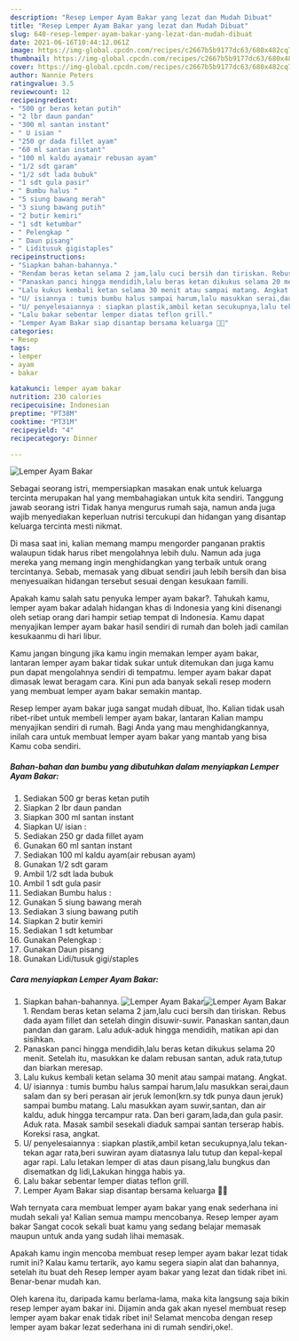 ```yaml
---
description: "Resep Lemper Ayam Bakar yang lezat dan Mudah Dibuat"
title: "Resep Lemper Ayam Bakar yang lezat dan Mudah Dibuat"
slug: 640-resep-lemper-ayam-bakar-yang-lezat-dan-mudah-dibuat
date: 2021-06-16T10:44:12.061Z
image: https://img-global.cpcdn.com/recipes/c2667b5b9177dc63/680x482cq70/lemper-ayam-bakar-foto-resep-utama.jpg
thumbnail: https://img-global.cpcdn.com/recipes/c2667b5b9177dc63/680x482cq70/lemper-ayam-bakar-foto-resep-utama.jpg
cover: https://img-global.cpcdn.com/recipes/c2667b5b9177dc63/680x482cq70/lemper-ayam-bakar-foto-resep-utama.jpg
author: Nannie Peters
ratingvalue: 3.5
reviewcount: 12
recipeingredient:
- "500 gr beras ketan putih"
- "2 lbr daun pandan"
- "300 ml santan instant"
- " U isian "
- "250 gr dada fillet ayam"
- "60 ml santan instant"
- "100 ml kaldu ayamair rebusan ayam"
- "1/2 sdt garam"
- "1/2 sdt lada bubuk"
- "1 sdt gula pasir"
- " Bumbu halus "
- "5 siung bawang merah"
- "3 siung bawang putih"
- "2 butir kemiri"
- "1 sdt ketumbar"
- " Pelengkap "
- " Daun pisang"
- " Liditusuk gigistaples"
recipeinstructions:
- "Siapkan bahan-bahannya."
- "Rendam beras ketan selama 2 jam,lalu cuci bersih dan tiriskan. Rebus dada ayam fillet dan setelah dingin disuwir-suwir. Panaskan santan,daun pandan dan garam. Lalu aduk-aduk hingga mendidih, matikan api dan sisihkan."
- "Panaskan panci hingga mendidih,lalu beras ketan dikukus selama 20 menit. Setelah itu, masukkan ke dalam rebusan santan, aduk rata,tutup dan biarkan meresap."
- "Lalu kukus kembali ketan selama 30 menit atau sampai matang. Angkat."
- "U/ isiannya : tumis bumbu halus sampai harum,lalu masukkan serai,daun salam dan sy beri perasan air jeruk lemon(krn.sy tdk punya daun jeruk) sampai bumbu matang. Lalu masukkan ayam suwir,santan, dan air kaldu, aduk hingga tercampur rata. Dan beri garam,lada,dan gula pasir. Aduk rata. Masak sambil sesekali diaduk sampai santan terserap habis. Koreksi rasa, angkat."
- "U/ penyelesaiannya : siapkan plastik,ambil ketan secukupnya,lalu tekan-tekan agar rata,beri suwiran ayam diatasnya lalu tutup dan kepal-kepal agar rapi. Lalu letakan lemper di atas daun pisang,lalu bungkus dan disematkan dg lidi,Lakukan hingga habis ya."
- "Lalu bakar sebentar lemper diatas teflon grill."
- "Lemper Ayam Bakar siap disantap bersama keluarga 🙏😇"
categories:
- Resep
tags:
- lemper
- ayam
- bakar

katakunci: lemper ayam bakar 
nutrition: 230 calories
recipecuisine: Indonesian
preptime: "PT38M"
cooktime: "PT31M"
recipeyield: "4"
recipecategory: Dinner

---
```



![Lemper Ayam Bakar](https://img-global.cpcdn.com/recipes/c2667b5b9177dc63/680x482cq70/lemper-ayam-bakar-foto-resep-utama.jpg)

Sebagai seorang istri, mempersiapkan masakan enak untuk keluarga tercinta merupakan hal yang membahagiakan untuk kita sendiri. Tanggung jawab seorang istri Tidak hanya mengurus rumah saja, namun anda juga wajib menyediakan keperluan nutrisi tercukupi dan hidangan yang disantap keluarga tercinta mesti nikmat.

Di masa  saat ini, kalian memang mampu mengorder panganan praktis walaupun tidak harus ribet mengolahnya lebih dulu. Namun ada juga mereka yang memang ingin menghidangkan yang terbaik untuk orang tercintanya. Sebab, memasak yang dibuat sendiri jauh lebih bersih dan bisa menyesuaikan hidangan tersebut sesuai dengan kesukaan famili. 



Apakah kamu salah satu penyuka lemper ayam bakar?. Tahukah kamu, lemper ayam bakar adalah hidangan khas di Indonesia yang kini disenangi oleh setiap orang dari hampir setiap tempat di Indonesia. Kamu dapat menyajikan lemper ayam bakar hasil sendiri di rumah dan boleh jadi camilan kesukaanmu di hari libur.

Kamu jangan bingung jika kamu ingin memakan lemper ayam bakar, lantaran lemper ayam bakar tidak sukar untuk ditemukan dan juga kamu pun dapat mengolahnya sendiri di tempatmu. lemper ayam bakar dapat dimasak lewat beragam cara. Kini pun ada banyak sekali resep modern yang membuat lemper ayam bakar semakin mantap.

Resep lemper ayam bakar juga sangat mudah dibuat, lho. Kalian tidak usah ribet-ribet untuk membeli lemper ayam bakar, lantaran Kalian mampu menyajikan sendiri di rumah. Bagi Anda yang mau menghidangkannya, inilah cara untuk membuat lemper ayam bakar yang mantab yang bisa Kamu coba sendiri.

<!--inarticleads1-->

##### Bahan-bahan dan bumbu yang dibutuhkan dalam menyiapkan Lemper Ayam Bakar:

1. Sediakan 500 gr beras ketan putih
1. Siapkan 2 lbr daun pandan
1. Siapkan 300 ml santan instant
1. Siapkan  U/ isian :
1. Sediakan 250 gr dada fillet ayam
1. Gunakan 60 ml santan instant
1. Sediakan 100 ml kaldu ayam(air rebusan ayam)
1. Gunakan 1/2 sdt garam
1. Ambil 1/2 sdt lada bubuk
1. Ambil 1 sdt gula pasir
1. Sediakan  Bumbu halus :
1. Gunakan 5 siung bawang merah
1. Sediakan 3 siung bawang putih
1. Siapkan 2 butir kemiri
1. Sediakan 1 sdt ketumbar
1. Gunakan  Pelengkap :
1. Gunakan  Daun pisang
1. Gunakan  Lidi/tusuk gigi/staples




<!--inarticleads2-->

##### Cara menyiapkan Lemper Ayam Bakar:

1. Siapkan bahan-bahannya.
<img src="https://img-global.cpcdn.com/steps/b56663fc716092b8/160x128cq70/lemper-ayam-bakar-langkah-memasak-1-foto.jpg" alt="Lemper Ayam Bakar"><img src="https://img-global.cpcdn.com/steps/3e3b07c122e47c37/160x128cq70/lemper-ayam-bakar-langkah-memasak-1-foto.jpg" alt="Lemper Ayam Bakar">1. Rendam beras ketan selama 2 jam,lalu cuci bersih dan tiriskan. Rebus dada ayam fillet dan setelah dingin disuwir-suwir. Panaskan santan,daun pandan dan garam. Lalu aduk-aduk hingga mendidih, matikan api dan sisihkan.
1. Panaskan panci hingga mendidih,lalu beras ketan dikukus selama 20 menit. Setelah itu, masukkan ke dalam rebusan santan, aduk rata,tutup dan biarkan meresap.
1. Lalu kukus kembali ketan selama 30 menit atau sampai matang. Angkat.
1. U/ isiannya : tumis bumbu halus sampai harum,lalu masukkan serai,daun salam dan sy beri perasan air jeruk lemon(krn.sy tdk punya daun jeruk) sampai bumbu matang. Lalu masukkan ayam suwir,santan, dan air kaldu, aduk hingga tercampur rata. Dan beri garam,lada,dan gula pasir. Aduk rata. Masak sambil sesekali diaduk sampai santan terserap habis. Koreksi rasa, angkat.
1. U/ penyelesaiannya : siapkan plastik,ambil ketan secukupnya,lalu tekan-tekan agar rata,beri suwiran ayam diatasnya lalu tutup dan kepal-kepal agar rapi. Lalu letakan lemper di atas daun pisang,lalu bungkus dan disematkan dg lidi,Lakukan hingga habis ya.
1. Lalu bakar sebentar lemper diatas teflon grill.
1. Lemper Ayam Bakar siap disantap bersama keluarga 🙏😇




Wah ternyata cara membuat lemper ayam bakar yang enak sederhana ini mudah sekali ya! Kalian semua mampu mencobanya. Resep lemper ayam bakar Sangat cocok sekali buat kamu yang sedang belajar memasak maupun untuk anda yang sudah lihai memasak.

Apakah kamu ingin mencoba membuat resep lemper ayam bakar lezat tidak rumit ini? Kalau kamu tertarik, ayo kamu segera siapin alat dan bahannya, setelah itu buat deh Resep lemper ayam bakar yang lezat dan tidak ribet ini. Benar-benar mudah kan. 

Oleh karena itu, daripada kamu berlama-lama, maka kita langsung saja bikin resep lemper ayam bakar ini. Dijamin anda gak akan nyesel membuat resep lemper ayam bakar enak tidak ribet ini! Selamat mencoba dengan resep lemper ayam bakar lezat sederhana ini di rumah sendiri,oke!.

